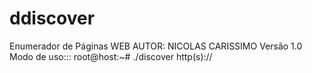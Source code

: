 # ddiscover 
Enumerador de Páginas WEB 
AUTOR: NICOLAS CARISSIMO
Versão 1.0 
Modo de uso::: root@host:~# ./discover http(s)://<ip ou DNS> <wordlist>
